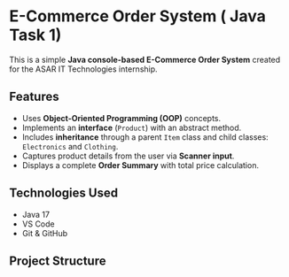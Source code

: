 # E-Commerce Order System ( Java Task 1)

This is a simple **Java console-based E-Commerce Order System** created for the ASAR IT Technologies internship.

## Features
- Uses **Object-Oriented Programming (OOP)** concepts.
- Implements an **interface** (`Product`) with an abstract method.
- Includes **inheritance** through a parent `Item` class and child classes: `Electronics` and `Clothing`.
- Captures product details from the user via **Scanner input**.
- Displays a complete **Order Summary** with total price calculation.

## Technologies Used
- Java 17
- VS Code
- Git & GitHub

## Project Structure
